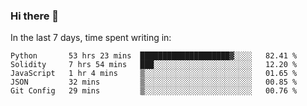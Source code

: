 ### Hi there 👋

In the last 7 days, time spent writing in:

<!--START_SECTION:waka-->
```text
Python       53 hrs 23 mins  ████████████████████▓░░░░   82.41 % 
Solidity     7 hrs 54 mins   ███░░░░░░░░░░░░░░░░░░░░░░   12.20 % 
JavaScript   1 hr 4 mins     ▒░░░░░░░░░░░░░░░░░░░░░░░░   01.65 % 
JSON         32 mins         ▒░░░░░░░░░░░░░░░░░░░░░░░░   00.85 % 
Git Config   29 mins         ▒░░░░░░░░░░░░░░░░░░░░░░░░   00.76 % 
```
<!--END_SECTION:waka-->
<!--
**jimtje/jimtje** is a ✨ _special_ ✨ repository because its `README.md` (this file) appears on your GitHub profile.


Here are some ideas to get you started:

- 🔭 I’m currently working on ...
- 🌱 I’m currently learning ...
- 👯 I’m looking to collaborate on ...
- 🤔 I’m looking for help with ...
- 💬 Ask me about ...
- 📫 How to reach me: ...
- 😄 Pronouns: ...
- ⚡ Fun fact: ...
-->

